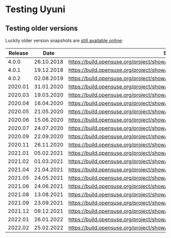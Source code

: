 # Testing Uyuni

## Testing older versions

Luckily older version snapshots are [still available online](https://build.opensuse.org/project/subprojects/systemsmanagement:Uyuni:Snapshots):

| Release | Date | Snapshot | Repository |
|---------|------|----------|------------|
| 4.0.0 | 26.10.2018 | https://build.opensuse.org/project/show/systemsmanagement:Uyuni:Snapshots:4.0.0 | https://download.opensuse.org/repositories/systemsmanagement:/Uyuni:/Snapshots:/4.0.0/images/ |
| 4.0.1 | 19.12.2018 | https://build.opensuse.org/project/show/systemsmanagement:Uyuni:Snapshots:4.0.1 | https://download.opensuse.org/repositories/systemsmanagement:/Uyuni:/Snapshots:/4.0.1/images/ |
| 4.0.2 | 02.08.2019 | https://build.opensuse.org/project/show/systemsmanagement:Uyuni:Snapshots:4.0.2 | https://download.opensuse.org/repositories/systemsmanagement:/Uyuni:/Snapshots:/4.0.2/images/ |
| 2020.01 | 31.01.2020 | https://build.opensuse.org/project/show/systemsmanagement:Uyuni:Snapshots:2020.01 | https://download.opensuse.org/repositories/systemsmanagement:/Uyuni:/Snapshots:/2020.01/images/ |
| 2020.03 | 19.03.2020 | https://build.opensuse.org/project/show/systemsmanagement:Uyuni:Snapshots:2020.03 | https://download.opensuse.org/repositories/systemsmanagement:/Uyuni:/Snapshots:/2020.01/images/ |
| 2020.04 | 16.04.2020 | https://build.opensuse.org/project/show/systemsmanagement:Uyuni:Snapshots:2020.04 | https://download.opensuse.org/repositories/systemsmanagement:/Uyuni:/Snapshots:/2020.04/images/ |
| 2020.05 | 21.05.2020 | https://build.opensuse.org/project/show/systemsmanagement:Uyuni:Snapshots:2020.05 | https://download.opensuse.org/repositories/systemsmanagement:/Uyuni:/Snapshots:/2020.05/images/ |
| 2020.06 | 15.06.2020 | https://build.opensuse.org/project/show/systemsmanagement:Uyuni:Snapshots:2020.06 | https://download.opensuse.org/repositories/systemsmanagement:/Uyuni:/Snapshots:/2020.06/images/ |
| 2020.07 | 24.07.2020 | https://build.opensuse.org/project/show/systemsmanagement:Uyuni:Snapshots:2020.07 | https://download.opensuse.org/repositories/systemsmanagement:/Uyuni:/Snapshots:/2020.07/images/ |
| 2020.09 | 22.09.2020 | https://build.opensuse.org/project/show/systemsmanagement:Uyuni:Snapshots:2020.09 | https://download.opensuse.org/repositories/systemsmanagement:/Uyuni:/Snapshots:/2020.09/images/ |
| 2020.11 | 26.11.2020 | https://build.opensuse.org/project/show/systemsmanagement:Uyuni:Snapshots:2020.11 | **not available**
| 2021.01 | 05.02.2021 | https://build.opensuse.org/project/show/systemsmanagement:Uyuni:Snapshots:2021.01 | https://download.opensuse.org/repositories/systemsmanagement:/Uyuni:/Snapshots:/2021.01/images/ |
| 2021.02 | 01.03.2021 | https://build.opensuse.org/project/show/systemsmanagement:Uyuni:Snapshots:2021.02 | https://download.opensuse.org/repositories/systemsmanagement:/Uyuni:/Snapshots:/2021.02/images/ |
| 2021.04 | 21.04.2021 | https://build.opensuse.org/project/show/systemsmanagement:Uyuni:Snapshots:2021.04 | https://download.opensuse.org/repositories/systemsmanagement:/Uyuni:/Snapshots:/2021.04/images/ |
| 2021.05 | 24.05.2021 | https://build.opensuse.org/project/show/systemsmanagement:Uyuni:Snapshots:2021.05 | https://download.opensuse.org/repositories/systemsmanagement:/Uyuni:/Snapshots:/2021.05/images/ |
| 2021.06 | 24.06.2021 | https://build.opensuse.org/project/show/systemsmanagement:Uyuni:Snapshots:2021.06 | https://download.opensuse.org/repositories/systemsmanagement:/Uyuni:/Snapshots:/2021.06/images/ |
| 2021.08 | 13.08.2021 | https://build.opensuse.org/project/show/systemsmanagement:Uyuni:Snapshots:2021.08 | https://download.opensuse.org/repositories/systemsmanagement:/Uyuni:/Snapshots:/2021.08/images/ |
| 2021.09 | 23.09.2021 | https://build.opensuse.org/project/show/systemsmanagement:Uyuni:Snapshots:2021.09 | https://download.opensuse.org/repositories/systemsmanagement:/Uyuni:/Snapshots:/2021.09/images/ |
| 2021.12 | 09.12.2021 | https://build.opensuse.org/project/show/systemsmanagement:Uyuni:Snapshots:2021.12 | https://download.opensuse.org/repositories/systemsmanagement:/Uyuni:/Snapshots:/2021.12/images/ |
| 2022.01 | 26.01.2022 | https://build.opensuse.org/project/show/systemsmanagement:Uyuni:Snapshots:2022.01 | https://download.opensuse.org/repositories/systemsmanagement:/Uyuni:/Snapshots:/2022.01/images/ |
| 2022.02 | 25.02.2022 | https://build.opensuse.org/project/show/systemsmanagement:Uyuni:Snapshots:2022.02 | https://download.opensuse.org/repositories/systemsmanagement:/Uyuni:/Snapshots:/2022.02/images/ |
